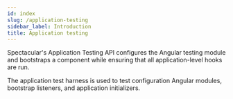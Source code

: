 ```yaml
---
id: index
slug: /application-testing
sidebar_label: Introduction
title: Application testing
---
```


Spectacular's Application Testing API configures the Angular testing module and
bootstraps a component while ensuring that all application-level hooks are run.

The application test harness is used to test configuration Angular modules,
bootstrap listeners, and application initializers.
